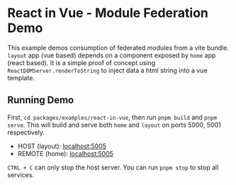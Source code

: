 # React in Vue - Module Federation Demo

This example demos consumption of federated modules from a vite bundle. `layout` app (vue based) depends on a component exposed by `home` app (react based). It is a simple proof of concept using `ReactDOMServer.renderToString` to inject data a html string into a vue template.

## Running Demo

First, `cd packages/examples/react-in-vue`, then run `pnpm build` and `pnpm serve`. This will build and serve both `home` and `layout` on ports 5000, 5001 respectively.

- HOST (layout): [localhost:5005](http://localhost:5005/)
- REMOTE (home): [localhost:5005](http://localhost:5005/)

`CTRL + C` can only stop the host server. You can run `pnpm stop` to stop all services.